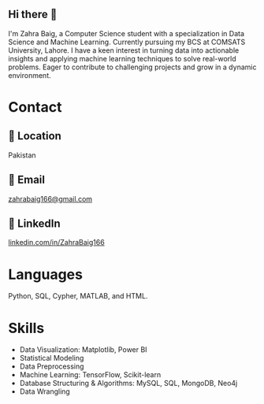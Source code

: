 ## Hi there 👋

I'm Zahra Baig, a Computer Science student with a specialization in Data Science and Machine Learning. Currently pursuing my BCS at COMSATS University, Lahore. I have a keen interest in turning data into actionable insights and applying machine learning techniques to solve real-world problems. Eager to contribute to challenging projects and grow in a dynamic environment.

# Contact

## 📍 Location

Pakistan

## 📧 Email

zahrabaig166@gmail.com

## 🔗 LinkedIn

[linkedin.com/in/ZahraBaig166](https://www.linkedin.com/in/ZahraBaig166)

# Languages
Python, SQL, Cypher, MATLAB, and HTML. 

# Skills
  - Data Visualization: Matplotlib, Power BI
  - Statistical Modeling
  - Data Preprocessing
  - Machine Learning: TensorFlow, Scikit-learn
  - Database Structuring & Algorithms: MySQL, SQL, MongoDB, Neo4j
  - Data Wrangling

